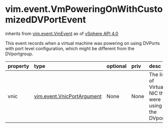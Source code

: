 vim.event.VmPoweringOnWithCustomizedDVPortEvent
===============================================
inherits from [vim.event.VmEvent](docs/vim.event.VmEvent.md)
as of [vSphere API 4.0](vim.version.md#vim.version.version5)


This event records when a virtual machine was powering on using   DVPorts with port level configuration, which might be different   from the DVportgroup.

| property | type | optional | priv | desc |
|:---------|:-----|:---------|:-----|:-----|
| vnic | [vim.event.VnicPortArgument](vim.event.VnicPortArgument.md "vim.event.VnicPortArgument") | None | None | The list of Virtual NIC that were using the DVports. |


